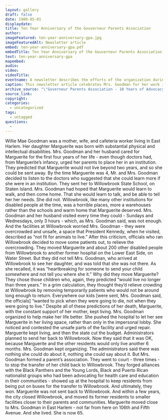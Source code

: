 ```yaml
---
layout: gallery
draft: false
date: 1980-05-01
displaydate: 
title: Ten Year Anniversary of the Gouverneur Parents Association
author: 
imageFeatured: ten-year-anniversary-gpa.jpg
imageFeaturedAlt: Newsletter article
embed: ten-year-anniversary-gpa.pdf
embedTitle: Ten Year Anniversary of the Gouverneur Parents Association
text: ten-year-anniversary-gpa
mapembed: 
audio:
video: 
videoTitle: 
eventname: A newsletter describes the efforts of the organization during the previous decade.
caption: This newsletter article celebrates Mrs. Goodman for her work in founding the Gouverneur Parents Association and the work she has done in the decade since. 
archive_source: "\"Governeur Parents Association - 10 Years of Advocacy.\" in Around the Region: The Newsletter of the New York City County Services Group, Vol. 2, No. 2,  May 1980, Collection of Jose Rivera, courtesy of Jorge Matos." 
source_link: 
copyright: 
categories:
  - uncategorized
tags:
  - untagged
questions:
  - 
---
```

Willie Mae Goodman was a mother, wife, and cafeteria worker living in East Harlem. Her daughter Marguerite was born with substantial physical and intellectual disabilities. Mrs. Goodman and her husband cared for Marguerite for the first four years of her life - even though doctors had, from Marguerite’s infancy, urged her parents to place her in an institution. They predicted that Marguerite would not live beyond two years, and so she could be sent away.
By the time Marguerite was 4, Mr. and Mrs. Goodman decided to listen to the doctors who suggested that she could learn more if she were in an institution. They sent her to Willowbrook State School, on Staten Island. Mrs. Goodman had hoped that Marguerite would learn to walk, and then come home. That she would learn to talk, and be able to tell her her needs. She did not. Willowbrook, like many other  institutions for disabled people at the time, was a horrible places, more a warehouses rather than the schools and warm home that Marguerite deserved.
Mrs. Goodman and her husband visited every time they could - Sundays and Wednesdays, only 3 hours - which, as Mrs. Goodman said, was not enough. And the facilities at Willowbrook worried Mrs. Goodman - they were overcrowded and unsafe, a space that President Kennedy, when he visited, described as “not fit for animals to live.”
After this criticism, officials who ran Willowbrook decided to move some patients out, to relieve the overcrowding. They moved Marguerite and about 200 other disabled people from Willowbrook to another former hospital on the Lower East Side, on Water Street. But they did not tell Mrs. Goodman, who arrived at Willowbrook to see her daughter, and was told that she was not there. As she recalled, it was  “heartbreaking for someone to send your child somewhere and not tell you where she it.”
Why did they move Marguerite? They chose those children who, again, they predicted “would live no longer than three years.” In a grim calculation, they thought they’d relieve crowding at Willowbrook by removing temporarily patients who would not be around long enough to return. Everywhere our kids [were sent, Mrs. Goodman said, the officials] “wanted to pick when they were going to die, not when they were going to live.”
Despite all of these predictions of her death, Marguerite, with the constant support of her mother, kept living. Mrs. Goodman organized to help make her life better. She pushed the hospital to let her see Marguerite in her living space, rather than only in the impersonal lobby. She noticed and contested the unsafe parts of the facility and urged repair. Marguerite kept living, and then the state cut the budget. Administrators planned to send her back to Willowbrook. Now they said that it was OK, because Marguerite and the other residents would only live another 6 months.
Mrs. Goodman kept organizing. The administrators said there was nothing she could do about it, nothing she could say about it. But Mrs. Goodman formed a parent’s association. They went to court - three times - to stop the transfer of her child back to Willowbrook. They forged alliances with the Black Panthers and the Young Lords, Black and Puerto Rican nationalist groups who had been advocating for health care and education in their communities - showed up at the hospital to keep residents from being put on buses for the transfer to Willowbrook.
And ultimately, they won. Marguerite was not sent back to Willowbrook. And within a few years, the city closed Willowbrook, and moved its former residents to smaller facilities closer to their parents and communities. Marguerite moved close to Mrs. Goodman in East Harlem - not far from here on 106th and Fifth Avenue. And she lived. She is now 65.
